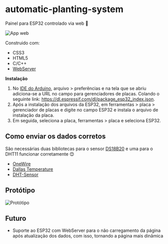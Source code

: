 # automatic-planting-system

Painel para ESP32 controlado via web :seedling:

![App web](https://i.imgur.com/BiShv9s.png)

Construido com:
- CSS3
- HTML5
- C/C++
- [WebServer](https://www.espressif.com/en/products/hardware/esp32/overview)

**Instalação**
1. No [IDE do Arduino](https://www.arduino.cc/en/main/software), arquivo > preferências e na tela que se abriu
adiciona-se a URL no campo para gerenciadores de placas. Colando o seguinte link: https://dl.espressif.com/dl/package_esp32_index.json.
2. Após a instalação dos arquivos da ESP32, em ferramentas > placa > gerenciador de placas e digite no campo ESP32 e instala o arquivo
de instalação da placa.
3. Em seguida, seleciona a placa, ferramentas > placa e seleciona ESP32.

## Como enviar os dados corretos
São necessárias duas bibliotecas para o sensor [DS18B20](https://datasheets.maximintegrated.com/en/ds/DS18B20.pdf) e uma para o DHT11
funcionar corretamente :blush:
- [OneWire](https://github.com/PaulStoffregen/OneWire)
- [Dallas Temperature](https://github.com/milesburton/Arduino-Temperature-Control-Library)
- [DHT-Sensor](https://github.com/adafruit/DHT-sensor-library)

## Protótipo
![Protótipo](https://i.imgur.com/zj4wZUC.png)

## Futuro
- Suporte ao ESP32 com WebServer para o não carregamento da página após atualização dos dados, com isso, tornando a página mais dinâmica
